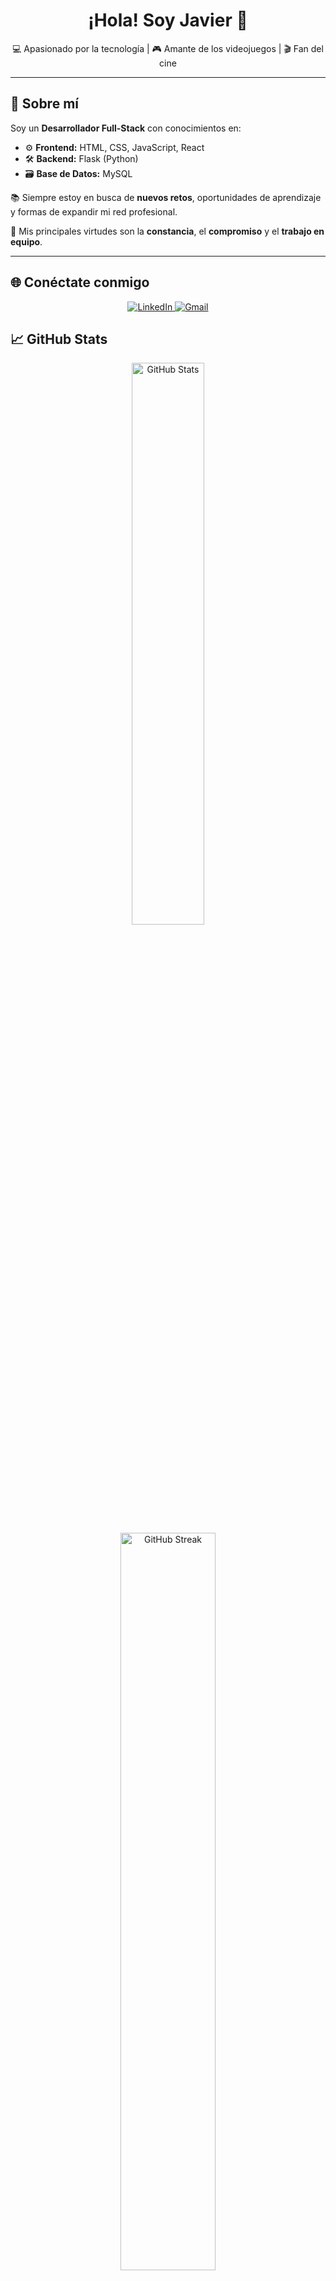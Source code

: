 <h1 align="center">¡Hola! Soy Javier 👋</h1>

<p align="center">
  💻 Apasionado por la tecnología | 🎮 Amante de los videojuegos | 🎬 Fan del cine
</p>

---

## 🚀 Sobre mí

Soy un **Desarrollador Full-Stack** con conocimientos en:

- ⚙️ **Frontend:** HTML, CSS, JavaScript, React  
- 🛠️ **Backend:** Flask (Python)
- 🗃️ **Base de Datos:** MySQL  

📚 Siempre estoy en busca de **nuevos retos**, oportunidades de aprendizaje y formas de expandir mi red profesional.

🧠 Mis principales virtudes son la **constancia**, el **compromiso** y el **trabajo en equipo**.

---

## 🌐 Conéctate conmigo

<div align="center">
  <a href="https://www.linkedin.com/in/javier-de-los-angeles-62795627a/" target="_blank">
    <img src="https://img.shields.io/badge/LinkedIn-blue?style=for-the-badge&logo=linkedin&logoColor=white" alt="LinkedIn" />
  </a>
  <a href="mailto:javier.delosangeles@gmail.com">
    <img src="https://img.shields.io/badge/Gmail-D14836?style=for-the-badge&logo=gmail&logoColor=white" alt="Gmail" />
  </a>
</div>


## 📈 GitHub Stats

<p align="center">
  <img src="https://github-readme-stats.vercel.app/api?username=aizhon&show_icons=true&theme=radical" alt="GitHub Stats" width="48%">
  <img src="https://github-readme-streak-stats.herokuapp.com/?user=aizhon&theme=radical" alt="GitHub Streak" width="55%">
</p>

---

## ⚡ Curiosidades

- 🎮 Me encanta la tecnología y los videojuegos. Fui jugador profesional del videojuego League of Legends.
- 🎥 El cine y sobre todo Star Wars son de mis grandes pasiones.
- 🤝 Me encanta trabajar con personas que también disfrutan del aprendizaje constante.
  
---

<p align="center">
  ¡Gracias por visitar mi perfil! 🚀
</p>


